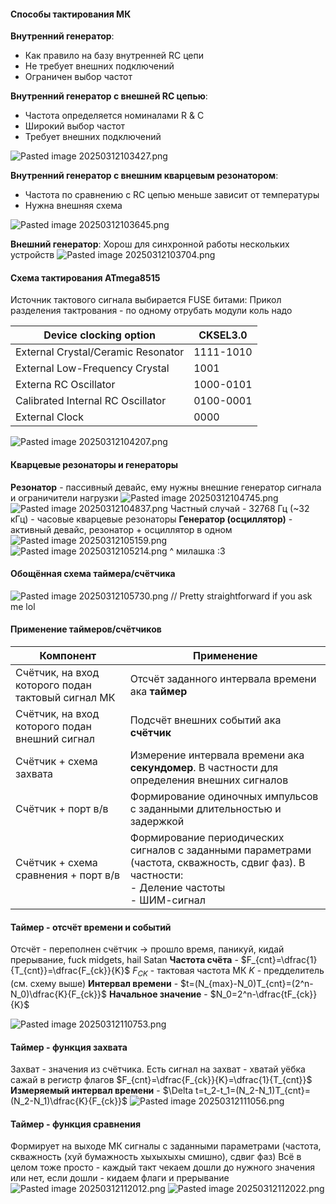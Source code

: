 #### Способы тактирования МК

**Внутренний генератор**:

* Как правило на базу внутренней RC цепи
* Не требует внешних подключений
* Ограничен выбор частот

**Внутренний генератор с внешней RC цепью**:

* Частота определяется номиналами R & C
* Широкий выбор частот
* Требует внешних подключений

![Pasted image 20250312103427.png](%D0%9F%D0%B8%D0%BA%D1%87%D0%B8/%D0%9B%D0%B5%D0%BA%D1%86%D0%B8%D0%B8/Pasted%20image%2020250312103427.png)

**Внутренний генератор с внешним кварцевым резонатором**:

* Частота по сравнению с RC цепью меньше зависит от температуры
* Нужна внешняя схема

![Pasted image 20250312103645.png](%D0%9F%D0%B8%D0%BA%D1%87%D0%B8/%D0%9B%D0%B5%D0%BA%D1%86%D0%B8%D0%B8/Pasted%20image%2020250312103645.png)

**Внешний генератор**:
Хорош для синхронной работы нескольких устройств
![Pasted image 20250312103704.png](%D0%9F%D0%B8%D0%BA%D1%87%D0%B8/%D0%9B%D0%B5%D0%BA%D1%86%D0%B8%D0%B8/Pasted%20image%2020250312103704.png)

#### Схема тактирования ATmega8515

Источник тактового сигнала выбирается FUSE битами:
Прикол разделения тактрования - по одному отрубать модули коль надо

|Device clocking option|CKSEL3.0|
|----------------------|--------|
|External Crystal/Ceramic Resonator|1111-1010|
|External Low-Frequency Crystal|1001|
|Externa RC Oscillator|1000-0101|
|Calibrated Internal RC Oscillator|0100-0001|
|External Clock|0000|

![Pasted image 20250312104207.png](%D0%9F%D0%B8%D0%BA%D1%87%D0%B8/%D0%9B%D0%B5%D0%BA%D1%86%D0%B8%D0%B8/Pasted%20image%2020250312104207.png)

#### Кварцевые резонаторы и генераторы

**Резонатор** - пассивный девайс, ему нужны внешние генератор сигнала и ограничители нагрузки
![Pasted image 20250312104745.png](%D0%9F%D0%B8%D0%BA%D1%87%D0%B8/%D0%9B%D0%B5%D0%BA%D1%86%D0%B8%D0%B8/Pasted%20image%2020250312104745.png)
![Pasted image 20250312104837.png](%D0%9F%D0%B8%D0%BA%D1%87%D0%B8/%D0%9B%D0%B5%D0%BA%D1%86%D0%B8%D0%B8/Pasted%20image%2020250312104837.png)
Частный случай - 32768 Гц (~32 кГц) - часовые кварцевые резонаторы
**Генератор (осциллятор)** - активный девайс, резонатор + осциллятор в одном
![Pasted image 20250312105159.png](%D0%9F%D0%B8%D0%BA%D1%87%D0%B8/%D0%9B%D0%B5%D0%BA%D1%86%D0%B8%D0%B8/Pasted%20image%2020250312105159.png)
![Pasted image 20250312105214.png](%D0%9F%D0%B8%D0%BA%D1%87%D0%B8/%D0%9B%D0%B5%D0%BA%D1%86%D0%B8%D0%B8/Pasted%20image%2020250312105214.png)
^ милашка :3

#### Обощённая схема таймера/счётчика

![Pasted image 20250312105730.png](%D0%9F%D0%B8%D0%BA%D1%87%D0%B8/%D0%9B%D0%B5%D0%BA%D1%86%D0%B8%D0%B8/Pasted%20image%2020250312105730.png)
// Pretty straightforward if you ask me lol

#### Применение таймеров/счётчиков

|Компонент|Применение|
|---------|----------|
|Счётчик, на вход которого подан тактовый сигнал МК|Отсчёт заданного интервала времени ака **таймер**|
|Счётчик, на вход которого подан внешний сигнал|Подсчёт внешних событий ака **счётчик**|
|Счётчик + схема захвата|Измерение интервала времени ака **секундомер**. В частности для определения внешних сигналов|
|Счётчик + порт в/в|Формирование одиночных импульсов с заданными длительностью и задержкой|
|Счётчик + схема сравнения + порт в/в|Формирование периодических сигналов с заданными параметрами (частота, скважность, сдвиг фаз). В частности:<br>- Деление частоты<br>- ШИМ-сигнал|

#### Таймер - отсчёт времени и событий

Отсчёт - переполнен счётчик -> прошло время, паникуй, кидай прерывание, fuck midgets, hail Satan
**Частота счёта** - $F_{cnt}=\dfrac{1}{T_{cnt}}=\dfrac{F_{ck}}{K}$
$F_{CK}$ - тактовая частота МК
$K$ - предделитель (см. схему выше)
**Интервал времени** - $t=(N_{max}-N_0)T_{cnt}=(2^n-N_0)\dfrac{K}{F_{ck}}$
**Начальное значение** - $N_0=2^n-\dfrac{tF_{ck}}{K}$

![Pasted image 20250312110753.png](%D0%9F%D0%B8%D0%BA%D1%87%D0%B8/%D0%9B%D0%B5%D0%BA%D1%86%D0%B8%D0%B8/Pasted%20image%2020250312110753.png)

#### Таймер - функция захвата

Захват - значения из счётчика. Есть сигнал на захват - хватай уёбка сажай в регистр флагов
$F_{cnt}=\dfrac{F_{ck}}{K}=\dfrac{1}{T_{cnt}}$
**Измеряемый интервал времени** - $\Delta t=t_2-t_1=(N_2-N_1)T_{cnt}=(N_2-N_1)\dfrac{K}{F_{ck}}$
![Pasted image 20250312111056.png](%D0%9F%D0%B8%D0%BA%D1%87%D0%B8/%D0%9B%D0%B5%D0%BA%D1%86%D0%B8%D0%B8/Pasted%20image%2020250312111056.png)

#### Таймер - функция сравнения

Формирует на выходе МК сигналы с заданными параметрами (частота, скважность (хуй бумажность хыхыхыхы смишно), сдвиг фаз)
Всё в целом тоже просто - каждый такт чекаем дошли до нужного значения или нет, если дошли - кидаем флаги и прерывание
![Pasted image 20250312112012.png](%D0%9F%D0%B8%D0%BA%D1%87%D0%B8/%D0%9B%D0%B5%D0%BA%D1%86%D0%B8%D0%B8/Pasted%20image%2020250312112012.png)
![Pasted image 20250312112022.png](%D0%9F%D0%B8%D0%BA%D1%87%D0%B8/%D0%9B%D0%B5%D0%BA%D1%86%D0%B8%D0%B8/Pasted%20image%2020250312112022.png)
